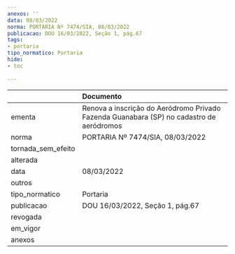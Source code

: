 ```yaml
---
anexos: ''
data: 08/03/2022
norma: PORTARIA Nº 7474/SIA, 08/03/2022
publicacao: DOU 16/03/2022, Seção 1, pág.67
tags:
- portaria
tipo_normatico: Portaria
hide: 
- toc 
 
---
```


|                    | Documento                                                                                |
|:-------------------|:-----------------------------------------------------------------------------------------|
| ementa             | Renova a inscrição do Aeródromo Privado Fazenda Guanabara (SP) no cadastro de aeródromos |
| norma              | PORTARIA Nº 7474/SIA, 08/03/2022                                                         |
| tornada_sem_efeito |                                                                                          |
| alterada           |                                                                                          |
| data               | 08/03/2022                                                                               |
| outros             |                                                                                          |
| tipo_normatico     | Portaria                                                                                 |
| publicacao         | DOU 16/03/2022, Seção 1, pág.67                                                          |
| revogada           |                                                                                          |
| em_vigor           |                                                                                          |
| anexos             |                                                                                          |